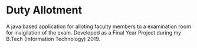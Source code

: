# Duty Allotment

A java based application for alloting faculty members to a examination room for invigilation of the exam.
Developed as a Final Year Project during my B.Tech (Information Technology) 2019.
